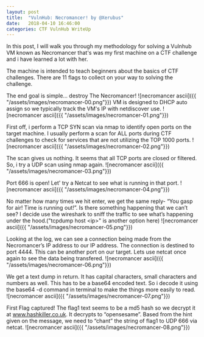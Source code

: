 ```yaml
---
layout: post
title:  "VulnHub: Necromancer! by @Xerubus"
date:   2018-04-10 16:46:00
categories: CTF VulnHub WriteUp
---
```


In this post, I will walk you through my methodology for solving a Vulnhub VM known as Necromancer that's was my first machine on a CTF challenge and i have learned a lot with her.


The machine is intended to teach beginners about the basics of CTF challenges.
There are 11 flags to collect on your way to solving the challenge.

The end goal is simple… destroy The Necromancer!
![necromancer ascii]({{ "/assets/images/necromancer-00.png"}})
VM is designed to DHCP auto assign so we typically track the VM's IP with netdiscover use.
![necromancer ascii]({{ "/assets/images/necromancer-01.png"}})

First off, i perform a TCP SYN scan via nmap to identify open ports on the target machine. I usually perform a scan for ALL ports during CTF challenges to check for services that are not utilizing the TOP 1000 ports.
![necromancer ascii]({{ "/assets/images/necromancer-02.png"}})

The scan gives us nothing. It seems that all TCP ports are closed or filtered. So, i try a UDP scan using nmap again.
![necromancer ascii]({{ "/assets/images/necromancer-03.png"}})

Port 666 is open! Let' try a Netcat to see what is running in that port.
![necromancer ascii]({{ "/assets/images/necromancer-04.png"}})

No matter how many times we hit enter, we get the same reply- “You gasp for air! Time is running out!”. Is there something happening that we can’t see?
I decide use the wireshark to sniff the traffic to see what’s happening under the hood.("tcpdump host \<ip\>" is another option here)
![necromancer ascii]({{ "/assets/images/necromancer-05.png"}})

Looking at the log, we can see a connection being made from the Necromancer’s IP address to our IP address. The connection is destined to port 4444.
This can be another port on our target. Lets use netcat once again to see the data being transfered.
![necromancer ascii]({{ "/assets/images/necromancer-06.png"}})

We get a text dump in return. It has capital characters, small characters and numbers as well. This has to be a base64 encoded text.
So i decode it using the base64 -d command in terminal to make the things more easily to read.
![necromancer ascii]({{ "/assets/images/necromancer-07.png"}})

First Flag captured! The flag1 text seems to be a md5 hash so we decrypt it at www.hashkiller.co.uk. It decrypts to “opensesame”.
Based from the hint given on the message, we need to “chant” the string of flag1 to UDP 666 via netcat.
![necromancer ascii]({{ "/assets/images/necromancer-08.png"}})














